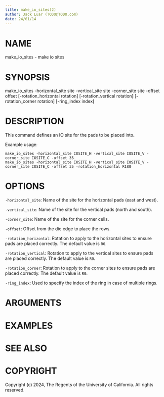 ```yaml
---
title: make_io_sites(2)
author: Jack Luar (TODO@TODO.com)
date: 24/01/14
---
```


# NAME

make_io_sites - make io sites

# SYNOPSIS

make_io_sites 
    -horizontal_site site
    -vertical_site site
    -corner_site site
    -offset offset
    [-rotation_horizontal rotation]
    [-rotation_vertical rotation]
    [-rotation_corner rotation]
    [-ring_index index]


# DESCRIPTION

This command defines an IO site for the pads to be placed into.

Example usage:

```
make_io_sites -horizontal_site IOSITE_H -vertical_site IOSITE_V -corner_site IOSITE_C -offset 35
make_io_sites -horizontal_site IOSITE_H -vertical_site IOSITE_V -corner_site IOSITE_C -offset 35 -rotation_horizontal R180
```

# OPTIONS

`-horizontal_site`:  Name of the site for the horizontal pads (east and west).

`-vertical_site`:  Name of the site for the vertical pads (north and south).

`-corner_site`:  Name of the site for the corner cells.

`-offset`:  Offset from the die edge to place the rows.

`-rotation_horizontal`:  Rotation to apply to the horizontal sites to ensure pads are placed correctly. The default value is `R0`.

`-rotation_vertical`:  Rotation to apply to the vertical sites to ensure pads are placed correctly. The default value is `R0`.

`-rotation_corner`:  Rotation to apply to the corner sites to ensure pads are placed correctly. The default value is `R0`.

`-ring_index`:  Used to specify the index of the ring in case of multiple rings.

# ARGUMENTS

# EXAMPLES

# SEE ALSO

# COPYRIGHT

Copyright (c) 2024, The Regents of the University of California. All rights reserved.
